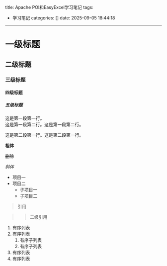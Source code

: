title: Apache POI和EasyExcel学习笔记
tags:
  - 学习笔记
categories: []
date: 2025-09-05 18:44:18
---
# 一级标题
## 二级标题
### 三级标题
#### 四级标题
##### 五级标题
这是第一段第一行。  
这是第一段第二行。这是第一段第二行。

  这是第二段第一行。这是第二段第一行。

__粗体__

~~删除~~

_斜体_

- 项目一
- 项目二
  - 子项目一
  - 子项目二

>引用

>>二级引用

1. 有序列表
2. 有序列表
    1. 有序子列表
    2. 有序子列表
3. 有序列表
4. 有序列表